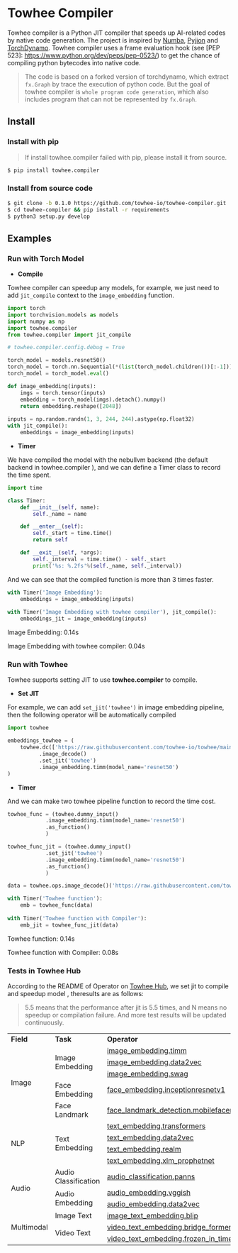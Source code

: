 # Towhee Compiler

Towhee compiler is a Python JIT compiler that speeds up AI-related codes by native code generation. The project is inspired by [Numba](https://github.com/numba/numba), [Pyjion](https://www.trypyjion.com) and [TorchDynamo](https://github.com/pytorch/torchdynamo). Towhee compiler uses a frame evaluation hook (see [PEP 523]: https://www.python.org/dev/peps/pep-0523/) to get the chance of compiling python bytecodes into native code.

> The code is based on a forked version of torchdynamo, which extract `fx.Graph` by trace the execution of python code. But the goal of towhee compiler is `whole program code generation`, which also includes program that can not be represented by `fx.Graph`.

## Install

### Install with pip

> If install towhee.compiler failed with pip, please install it from source.

```bash
$ pip install towhee.compiler
```

### Install from source code

```bash
$ git clone -b 0.1.0 https://github.com/towhee-io/towhee-compiler.git
$ cd towhee-compiler && pip install -r requirements
$ python3 setup.py develop
```

## Examples

### Run with Torch Model

- **Compile**

Towhee compiler can speedup any models, for example, we just need to add `jit_compile` context to the `image_embedding` function.

```python
import torch
import torchvision.models as models
import numpy as np
import towhee.compiler
from towhee.compiler import jit_compile

# towhee.compiler.config.debug = True

torch_model = models.resnet50()
torch_model = torch.nn.Sequential(*(list(torch_model.children())[:-1]))
torch_model = torch_model.eval()

def image_embedding(inputs):
    imgs = torch.tensor(inputs)
    embedding = torch_model(imgs).detach().numpy()
    return embedding.reshape([2048])
  
inputs = np.random.randn(1, 3, 244, 244).astype(np.float32)
with jit_compile():
    embeddings = image_embedding(inputs)
```

- **Timer**

We have compiled the model with the nebullvm backend (the default backend in towhee.compiler ), and we can define a Timer class to record the time spent.

```python
import time

class Timer:
    def __init__(self, name):
        self._name = name

    def __enter__(self):
        self._start = time.time()
        return self

    def __exit__(self, *args):
        self._interval = time.time() - self._start
        print('%s: %.2fs'%(self._name, self._interval))
```

And we can see that the compiled function is more than 3 times faster.

```python
with Timer('Image Embedding'):
    embeddings = image_embedding(inputs)
    
with Timer('Image Embedding with towhee compiler'), jit_compile():
    embeddings_jit = image_embedding(inputs)
```

Image Embedding: 0.14s

Image Embedding with towhee compiler: 0.04s

### Run with Towhee

Towhee supports setting JIT to use **towhee.compiler** to compile. 

- **Set JIT**

For example, we can add `set_jit('towhee')` in image embedding pipeline, then the following operator will be automatically compiled

```python
import towhee

embeddings_towhee = (
    towhee.dc(['https://raw.githubusercontent.com/towhee-io/towhee/main/towhee_logo.png'])
          .image_decode()
          .set_jit('towhee')
          .image_embedding.timm(model_name='resnet50')
)
```

- **Timer**

And we can make two towhee pipeline function to record the time cost.

```python
towhee_func = (towhee.dummy_input()
            .image_embedding.timm(model_name='resnet50')
            .as_function()
            )

towhee_func_jit = (towhee.dummy_input()
            .set_jit('towhee')
            .image_embedding.timm(model_name='resnet50')
            .as_function()
            )
```

```python
data = towhee.ops.image_decode()('https://raw.githubusercontent.com/towhee-io/towhee/main/towhee_logo.png')

with Timer('Towhee function'):
    emb = towhee_func(data)
    
with Timer('Towhee function with Compiler'):
    emb_jit = towhee_func_jit(data)
```

Towhee function: 0.14s

Towhee function with Compiler: 0.08s

### Tests in Towhee Hub

According to the README of Operator on [Towhee Hub](https://towhee.io/tasks/operator), we set jit to compile and speedup model , theresults are as follows:
> 5.5 means that the performance after jit is 5.5 times, and N means no speedup or compilation failure. And more test results will be updated continuously. 

<table>
   <tr>
      <td><b>Field</b></td>
      <td><b>Task</b></td>
      <td><b>Operator</b></td>
      <td><b>Speedup(CPU/GPU)</b></td>
   </tr>
   <tr>
      <td rowspan="5">Image</td>
      <td rowspan="3">Image Embedding</td>
      <td><a href="https://towhee.io/image-embedding/timm">image_embedding.timm</a></td>
      <td>1.3/1.3</td>
   </tr>
   <tr>
      <td><a href="https://towhee.io/image-embedding/data2vec">image_embedding.data2vec</a></td>
      <td>1.2/1.7</td>
   </tr>
   <tr>
      <td><a href="https://towhee.io/image-embedding/swag">image_embedding.swag</a></td>
      <td>1.4/N</td>
   </tr>
   <tr>
      <td rowspan="1">Face Embedding</td>
      <td><a href="https://towhee.io/face-embedding/inceptionresnetv1">face_embedding.inceptionresnetv1</a></td>
      <td>3.2/N</td>
   </tr>
   <tr>
      <td rowspan="1">Face Landmark</td>
      <td><a href="https://towhee.io/face-landmark-detection/mobilefacenet">face_landmark_detection.mobilefacenet</a></td>
      <td>2.1/2.1</td>
   </tr>
   <tr>
      <td rowspan="4">NLP</td>
      <td rowspan="4">Text Embedding</td>
      <td><a href="https://towhee.io/text-embedding/transformers">text_embedding.transformers</a></td>
      <td>2.6/N</td>
   </tr>
   <tr>
      <td><a href="https://towhee.io/text-embedding/data2vec">text_embedding.data2vec</a></td>
      <td>1.8/N</td>
   </tr>
   <tr>
      <td><a href="https://towhee.io/text-embedding/realm">text_embedding.realm</a></td>
      <td>5.5/1.9</td>
   </tr>
   <tr>
      <td><a href="https://towhee.io/text-embedding/xlm_prophetnet">text_embedding.xlm_prophetnet</a></td>
      <td>2.1/2.8</td>
   </tr>
   <tr>
      <td rowspan="3">Audio</td>
      <td rowspan="1">Audio Classification</td>
      <td><a href="https://towhee.io/audio-classification/panns">audio_classification.panns</a></td>
      <td>1.6/N</td>
   </tr>
   <tr>
      <td rowspan="2">Audio Embedding</td>
      <td><a href="https://towhee.io/audio-embedding/vggish">audio_embedding.vggish</a></td>
      <td>1.5/N</td>
   </tr>
   <tr>
      <td><a href="https://towhee.io/audio-embedding/data2vec">audio_embedding.data2vec</a></td>
      <td>1.5/N</td>
   </tr>
   <tr>
      <td rowspan="3">Multimodal</td>
      <td rowspan="1">Image Text</td>
      <td><a href="https://towhee.io/image-text-embedding/blip">image_text_embedding.blip</a></td>
      <td>2.3/N</td>
   </tr>
   <tr>
      <td rowspan="2">Video Text</td>
      <td><a href="https://towhee.io/video-text-embedding/bridge-former">video_text_embedding.bridge_former(modality='text')</a></td>
      <td>2.1/N</td>
   </tr>
   <tr>
      <td><a href="https://towhee.io/video-text-embedding/frozen-in-time">video_text_embedding.frozen_in_time(modality='text')</a></td>
      <td>2.2/N</td>
   </tr>
</table>







